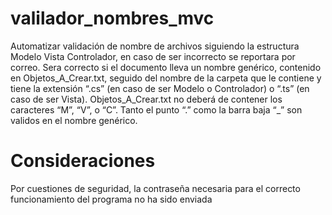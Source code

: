 # valilador_nombres_mvc
Automatizar validación de nombre de archivos siguiendo la estructura Modelo Vista Controlador, en caso de ser incorrecto se reportara por correo. Sera correcto si el documento lleva un nombre genérico, contenido en Objetos_A_Crear.txt, seguido del nombre de la carpeta que le contiene y tiene la extensión “.cs” (en caso de ser Modelo o Controlador) o “.ts” (en caso de ser Vista). 
Objetos_A_Crear.txt no deberá de contener los caracteres “M”, “V”, o “C”. Tanto el punto “.” como la barra baja “_” son validos en el nombre genérico.
# Consideraciones
Por cuestiones de seguridad, la contraseña necesaria para el correcto funcionamiento del programa no ha sido enviada
